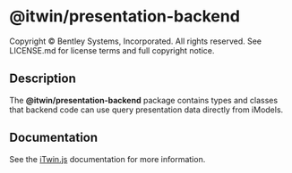# @itwin/presentation-backend

Copyright © Bentley Systems, Incorporated. All rights reserved. See LICENSE.md for license terms and full copyright notice.

## Description

The **@itwin/presentation-backend** package contains types and classes that backend code
can use query presentation data directly from iModels.

## Documentation

See the [iTwin.js](https://www.itwinjs.org) documentation for more information.
